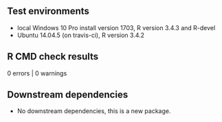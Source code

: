 ## Test environments

* local Windows 10 Pro install version 1703, R version 3.4.3 and R-devel
* Ubuntu 14.04.5 (on travis-ci), R version 3.4.2

## R CMD check results
0 errors | 0 warnings 

## Downstream dependencies

* No downstream dependencies, this is a new package.
